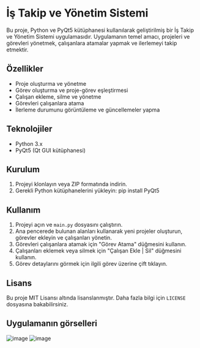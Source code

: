 # İş Takip ve Yönetim Sistemi

Bu proje, Python ve PyQt5 kütüphanesi kullanılarak geliştirilmiş bir İş Takip ve Yönetim Sistemi uygulamasıdır. Uygulamanın temel amacı, projeleri ve görevleri yönetmek, çalışanlara atamalar yapmak ve ilerlemeyi takip etmektir.

## Özellikler

- Proje oluşturma ve yönetme
- Görev oluşturma ve proje-görev eşleştirmesi
- Çalışan ekleme, silme ve yönetme
- Görevleri çalışanlara atama
- İlerleme durumunu görüntüleme ve güncellemeler yapma

## Teknolojiler

- Python 3.x
- PyQt5 (Qt GUI kütüphanesi)

## Kurulum

1. Projeyi klonlayın veya ZIP formatında indirin.
2. Gerekli Python kütüphanelerini yükleyin:
pip install PyQt5

## Kullanım

1. Projeyi açın ve `main.py` dosyasını çalıştırın.
2. Ana pencerede bulunan alanları kullanarak yeni projeler oluşturun, görevler ekleyin ve çalışanları yönetin.
3. Görevleri çalışanlara atamak için "Görev Atama" düğmesini kullanın.
4. Çalışanları eklemek veya silmek için "Çalışan Ekle | Sil" düğmesini kullanın.
5. Görev detaylarını görmek için ilgili görev üzerine çift tıklayın.

## Lisans

Bu proje MIT Lisansı altında lisanslanmıştır. Daha fazla bilgi için `LICENSE` dosyasına bakabilirsiniz.

## Uygulamanın görselleri

![image](https://github.com/Omercoskun77/PyQt5-Projeleri/assets/167522812/ba1dea75-ff77-47c4-ad56-b8c9604f4e0f)
![image](https://github.com/Omercoskun77/PyQt5-Projeleri/assets/167522812/00e62f4c-eff5-4854-a7b6-6055e2322483)


